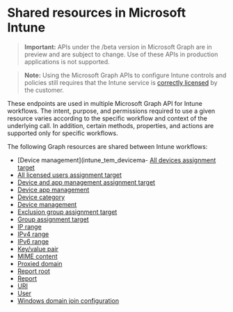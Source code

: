 # Shared resources in Microsoft Intune> **Important:** APIs under the /beta version in Microsoft Graph are in preview and are subject to change. Use of these APIs in production applications is not supported.> **Note:** Using the Microsoft Graph APIs to configure Intune controls and policies still requires that the Intune service is [correctly licensed](https://www.microsoft.com/en-us/cloud-platform/microsoft-intune-pricing) by the customer.These endpoints are used in multiple Microsoft Graph API for Intune workflows.  The intent, purpose, and permissions required to use a given resource varies according to the specific workflow and context of the underlying call.  In addition, certain methods, properties, and actions are supported only for specific workflows.The following Graph resources are shared between Intune workflows:- [Device management](intune_tem_devicema- [All devices assignment target](intune_shared_alldevicesassignmenttarget.md)- [All licensed users assignment target](intune_shared_alllicensedusersassignmenttarget.md)- [Device and app management assignment target](intune_shared_deviceandappmanagementassignmenttarget.md)- [Device app management](intune_shared_deviceappmanagement.md)- [Device category](intune_shared_devicecategory.md)- [Device management](intune_shared_devicemanagement.md)- [Exclusion group assignment target](intune_shared_exclusiongroupassignmenttarget.md)- [Group assignment target](intune_shared_groupassignmenttarget.md)- [IP range](intune_shared_iprange.md)- [IPv4 range](intune_shared_ipv4range.md)- [IPv6 range](intune_shared_ipv6range.md)- [Key/value pair](intune_shared_keyvaluepair.md)- [MIME content](intune_shared_mimecontent.md)- [Proxied domain](intune_shared_proxieddomain.md)- [Report root](intune_shared_reportroot.md)- [Report](intune_shared_report.md)- [URI](intune_shared_uri.md)- [User](intune_shared_user.md)- [Windows domain join configuration](intune_shared_windowsdomainjoinconfiguration.md)